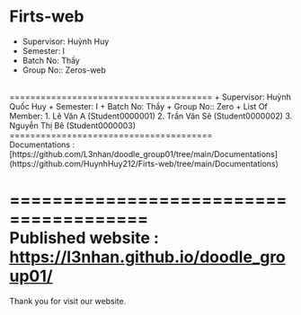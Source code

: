 Firts-web
<br>
=======================================
+ Supervisor: Huỳnh Huy
+ Semester: I
+ Batch No: Thầy
+ Group No:: Zeros-web
<br>
=======================================
+ Supervisor: Huỳnh Quốc Huy
+ Semester: I
+ Batch No: Thầy
+ Group No:: Zero
+ List Of Member:
1. Lê Văn A (Student0000001)
2. Trần Văn Sê (Student0000002)
3. Nguyễn Thị Bê (Student0000003)
<br>
=======================================
<br>
Documentations : [https://github.com/L3nhan/doodle_group01/tree/main/Documentations](https://github.com/HuynhHuy212/Firts-web/tree/main/Documentations)

=======================================
<br>
Published website : https://l3nhan.github.io/doodle_group01/
<br>
=======================================
Thank you for visit our website.
